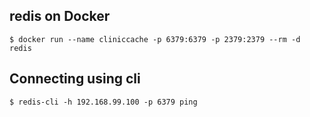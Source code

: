 ## redis on Docker
```
$ docker run --name cliniccache -p 6379:6379 -p 2379:2379 --rm -d redis
```
## Connecting using cli
```
$ redis-cli -h 192.168.99.100 -p 6379 ping
```

